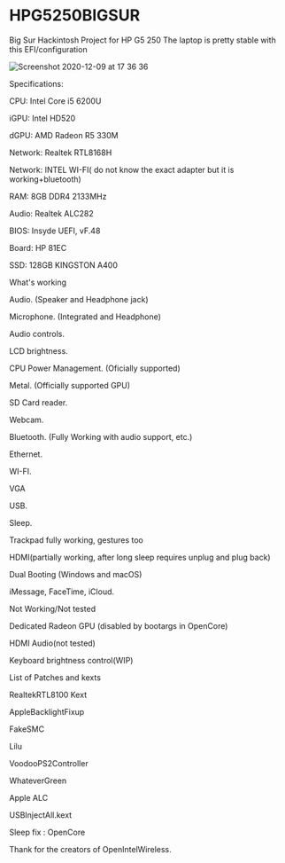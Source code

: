 # HPG5250BIGSUR
Big Sur Hackintosh Project for HP G5 250
The laptop is pretty stable with this EFI/configuration

![Screenshot 2020-12-09 at 17 36 36](https://user-images.githubusercontent.com/75743188/101651582-e68bad00-3a45-11eb-88f7-25faad8a045c.png)


Specifications: 

CPU: Intel Core i5 6200U

iGPU: Intel HD520

dGPU: AMD Radeon R5 330M

Network: Realtek RTL8168H

Network: INTEL WI-FI( do not know the exact adapter but it is working+bluetooth)

RAM: 8GB DDR4 2133MHz

Audio: Realtek ALC282

BIOS: Insyde UEFI, vF.48

Board: HP 81EC

SSD: 128GB KINGSTON A400




What's working


Audio. (Speaker and Headphone jack)

Microphone. (Integrated and Headphone)

Audio controls.

LCD brightness.

CPU Power Management. (Oficially supported)

Metal. (Officially supported GPU)

SD Card reader.

Webcam.

Bluetooth. (Fully Working with audio support, etc.)

Ethernet.

WI-FI.

VGA

USB.

Sleep.

Trackpad fully working, gestures too

HDMI(partially working, after long sleep requires unplug and plug back)

Dual Booting (Windows and macOS)

iMessage, FaceTime, iCloud.






Not Working/Not tested


Dedicated Radeon GPU (disabled by bootargs in OpenCore)

HDMI Audio(not tested)


Keyboard brightness control(WIP)





List of Patches and kexts


RealtekRTL8100 Kext

AppleBacklightFixup

FakeSMC

Lilu

VoodooPS2Controller

WhateverGreen

Apple ALC

USBInjectAll.kext

Sleep fix : OpenCore

Thank for the creators of OpenIntelWireless.

